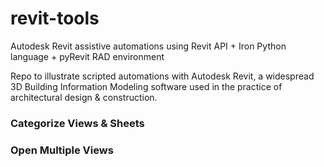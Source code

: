 # revit-tools
Autodesk Revit assistive automations using Revit API + Iron Python language + pyRevit RAD environment

Repo to illustrate scripted automations with Autodesk Revit, a widespread 3D Building Information Modeling software used in the practice of architectural design & construction.


### Categorize Views & Sheets


### Open Multiple Views
